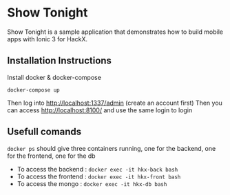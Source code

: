 # Show Tonight

Show Tonight is a sample application that demonstrates how to build mobile apps with Ionic 3 for HackX. 

## Installation Instructions

Install docker & docker-compose

``docker-compose up``

Then log into [http://localhost:1337/admin](http://localhost:1337/admin) (create an account first)
Then you can access [http://localhost:8100/](http://localhost:8100/) and use the same login to login 

## Usefull comands

``docker ps`` should give three containers running, one for the backend, one for the frontend, one for the db

* To access the backend : ``docker exec -it hkx-back bash``
* To access the frontend : ``docker exec -it hkx-front bash``
* To access the mongo : ``docker exec -it hkx-db bash``
